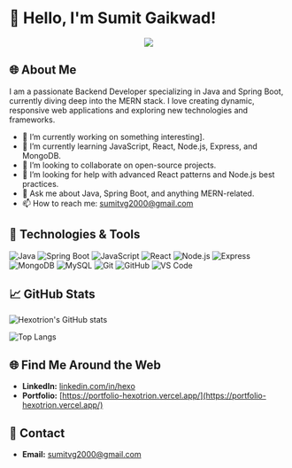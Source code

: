 # 👋 Hello, I'm Sumit Gaikwad!

<p align="center"><img src="https://git-profile-readme-banner.vercel.app/api/python?username=Hexotrion&txt=A%20Backend%20Developer"></p>

## 🌐 About Me

I am a passionate Backend Developer specializing in Java and Spring Boot, currently diving deep into the MERN stack. I love creating dynamic, responsive web applications and exploring new technologies and frameworks.

- 🔭 I’m currently working on something interesting].
- 🌱 I’m currently learning JavaScript, React, Node.js, Express, and MongoDB.
- 👯 I’m looking to collaborate on open-source projects.
- 🤔 I’m looking for help with advanced React patterns and Node.js best practices.
- 💬 Ask me about Java, Spring Boot, and anything MERN-related.
- 📫 How to reach me: sumitvg2000@gmail.com

## 🔧 Technologies & Tools

![Java](https://img.shields.io/badge/Java-ED8B00?style=for-the-badge&logo=java&logoColor=white)
![Spring Boot](https://img.shields.io/badge/Spring%20Boot-6DB33F?style=for-the-badge&logo=spring-boot&logoColor=white)
![JavaScript](https://img.shields.io/badge/JavaScript-323330?style=for-the-badge&logo=javascript&logoColor=F7DF1E)
![React](https://img.shields.io/badge/React-20232A?style=for-the-badge&logo=react&logoColor=61DAFB)
![Node.js](https://img.shields.io/badge/Node.js-43853D?style=for-the-badge&logo=node-dot-js&logoColor=white)
![Express](https://img.shields.io/badge/Express.js-404D59?style=for-the-badge)
![MongoDB](https://img.shields.io/badge/MongoDB-4EA94B?style=for-the-badge&logo=mongodb&logoColor=white)
![MySQL](https://img.shields.io/badge/MySQL-00000F?style=for-the-badge&logo=mysql&logoColor=white)
![Git](https://img.shields.io/badge/Git-F05032?style=for-the-badge&logo=git&logoColor=white)
![GitHub](https://img.shields.io/badge/GitHub-181717?style=for-the-badge&logo=github&logoColor=white)
![VS Code](https://img.shields.io/badge/VS%20Code-007ACC?style=for-the-badge&logo=visual-studio-code&logoColor=white)


## 📈 GitHub Stats

![Hexotrion's GitHub stats](https://github-readme-stats.vercel.app/api?username=your-github-username&show_icons=true&theme=radical)

![Top Langs](https://github-readme-stats.vercel.app/api/top-langs/?username=your-github-username&layout=compact&theme=radical)

## 🌐 Find Me Around the Web

- **LinkedIn:** [linkedin.com/in/hexo](https://www.linkedin.com/in/hexo)
- **Portfolio:** [https://portfolio-hexotrion.vercel.app/](https://portfolio-hexotrion.vercel.app/)

## 📧 Contact

- **Email:** [sumitvg2000@gmail.com](sumitvg2000@gmail.com)




